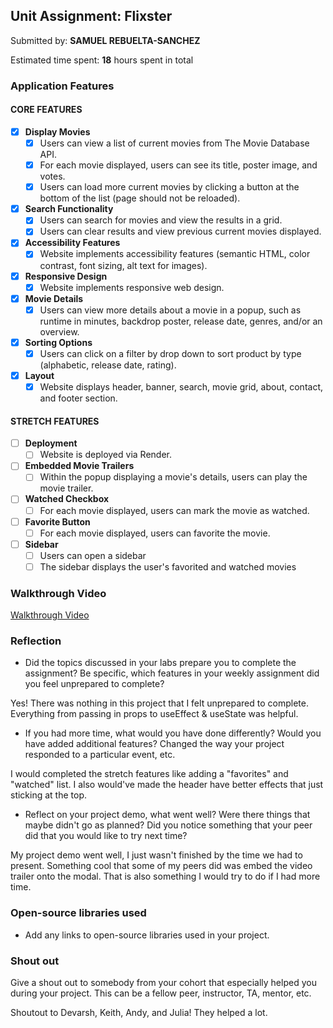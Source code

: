 ## Unit Assignment: Flixster

Submitted by: **SAMUEL REBUELTA-SANCHEZ**

Estimated time spent: **18** hours spent in total

### Application Features

#### CORE FEATURES

- [x] **Display Movies**
  - [x] Users can view a list of current movies from The Movie Database API.
  - [x] For each movie displayed, users can see its title, poster image, and votes.
  - [x] Users can load more current movies by clicking a button at the bottom of the list (page should not be reloaded).
- [x] **Search Functionality**
  - [x] Users can search for movies and view the results in a grid.
  - [x] Users can clear results and view previous current movies displayed.
- [x] **Accessibility Features**
  - [x] Website implements accessibility features (semantic HTML, color contrast, font sizing, alt text for images).
- [x] **Responsive Design**
  - [x] Website implements responsive web design.
- [x] **Movie Details**
  - [x] Users can view more details about a movie in a popup, such as runtime in minutes, backdrop poster, release date, genres, and/or an overview.
- [x] **Sorting Options**
  - [x] Users can click on a filter by drop down to sort product by type (alphabetic, release date, rating).
- [x] **Layout**
  - [x] Website displays header, banner, search, movie grid, about, contact, and footer section.

#### STRETCH FEATURES

- [ ] **Deployment**
  - [ ] Website is deployed via Render.
- [ ] **Embedded Movie Trailers**
  - [ ] Within the popup displaying a movie's details, users can play the movie trailer.
- [ ] **Watched Checkbox**
  - [ ] For each movie displayed, users can mark the movie as watched.
- [ ] **Favorite Button**
  - [ ] For each movie displayed, users can favorite the movie.
- [ ] **Sidebar**
  - [ ] Users can open a sidebar
  - [ ] The sidebar displays the user's favorited and watched movies

### Walkthrough Video

[Walkthrough Video](https://www.loom.com/share/6af471f6054a46f6838733d6c29fda57?sid=4f37e04a-2287-48b7-8bc0-16a37b4efee6)

### Reflection

- Did the topics discussed in your labs prepare you to complete the assignment? Be specific, which features in your weekly assignment did you feel unprepared to complete?

Yes! There was nothing in this project that I felt unprepared to complete. Everything from passing in props to useEffect & useState was helpful.

- If you had more time, what would you have done differently? Would you have added additional features? Changed the way your project responded to a particular event, etc.

I would completed the stretch features like adding a "favorites" and "watched" list. I also would've made the header have better effects that just sticking at the top.

- Reflect on your project demo, what went well? Were there things that maybe didn't go as planned? Did you notice something that your peer did that you would like to try next time?

My project demo went well, I just wasn't finished by the time we had to present. Something cool that some of my peers did was embed the video trailer onto the modal. That is also something I would try to do if I had more time.

### Open-source libraries used

- Add any links to open-source libraries used in your project.

### Shout out

Give a shout out to somebody from your cohort that especially helped you during your project. This can be a fellow peer, instructor, TA, mentor, etc.

Shoutout to Devarsh, Keith, Andy, and Julia! They helped a lot.
